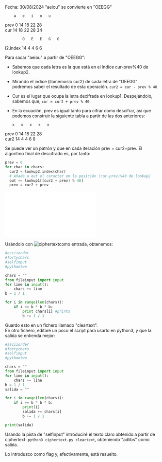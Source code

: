 Fecha: 30/08/2024
"aeiou" se convierte en "OEEGG"

        a   e   i   o   u
prev    0   14  18  22  28      
cur     14  18  22  28  34


            O   E   E   G   G
l2.index    14  4   4   6   6   


Para sacar "aeiou" a partir de "OEEGG":
- Sabemos que cada letra es la que está en el índice cur-prev%40 de lookup2.
- Mirando el índice (llamémoslo cur2) de cada letra de "OEEGG" podremos saber el resultado de esta operación. `cur2 = cur - prev % 40`
- Cur es el lugar que ocupa la letra decifrada en lookup1. Despejándolo, sabemos que, `cur = cur2 + prev % 40`. 
- En la ecuación, prev es igual tanto para cifrar como descifrar, así que podemos construir la siguiente tabla a partir de las dos anteriores:

      x   x   x   x   x     
prev  0   14  18  22  28   
cur2  14  4   4   6   6

Se puede ver un patrón y que en cada iteración prev = cur2+prev. El algoritmo final de descifrado es, por tanto: 


```python
prev = 0
for char in chars:
  cur2 = lookup2.index(char)
  # Añade a out el caracter en la posición (cur-prev)%40 de lookup2
  out += lookup1[(cur2 + prev) % 40]
  prev = cur2 + prev

```

![](./deconvert.py)

Usándolo con ![ciphertext](./ciphertext)como entrada, obtenemos:
```python
#asciiorder
#fortychars
#selfinput
#pythontwo

chars = ""
from fileinput import input
for line in input():
    chars += line
b = 1 / 1

for i in range(len(chars)):
    if i == b * b * b:
        print chars[i] #prints
        b += 1 / 1
```

Guardo esto en un fichero llamado "cleartext".  
En otro fichero, editaré un poco el script para usarlo en python3, y que la salida se entienda mejor:
```python
#asciiorder
#fortychars
#selfinput
#pythontwo

chars = ""
from fileinput import input
for line in input():
    chars += line
b = 1 / 1
salida = ""

for i in range(len(chars)):
    if i == b * b * b:
        print(i)
        salida += chars[i]
        b += 1 / 1

print(salida)
```


Usando la pista de "selfinput" introduciré el texto claro obtenido a partir de ciphertext: `python3 ciphertext.py cleartext`, obteniendo "adlibs" como salida. 

Lo introduzco como flag y, efectivamente, está resuelto. 